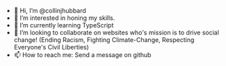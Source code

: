 - 👋 Hi, I’m @collinjhubbard
- 👀 I’m interested in honing my skills.
- 🌱 I’m currently learning TypeScript
- 💞️ I’m looking to collaborate on websites who's mission is to drive social change! (Ending Racism, Fighting Climate-Change, Respecting Everyone's Civil Liberties)
- 📫 How to reach me: Send a message on github

<!---
collinjhubbard/collinjhubbard is a ✨ special ✨ repository because its `README.md` (this file) appears on your GitHub profile.
You can click the Preview link to take a look at your changes.
--->
